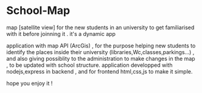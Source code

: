 # School-Map
map [satellite view] for the new students in an university to get familiarised with it before joinning it . it's a dynamic app 

application with map API (ArcGis) , for the purpose helping new students to identify the places inside their university (libraries,Wc,classes,parkings...) ,
and also giving possiblity to the administration to make changes in the map , to be updated with school structure. 
application developped with nodejs,express in backend , and for frontend html,css,js to make it simple. 
 

hope you enjoy it !
